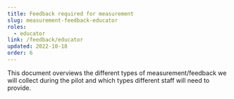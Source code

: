 ```yaml
---
title: Feedback required for measurement
slug: measurement-feedback-educator
roles:
  - educator
link: /feedback/educator
updated: 2022-10-18
order: 6
---
```

This document overviews the different types of measurement/feedback we will collect during the pilot and which types different staff will need to provide.​